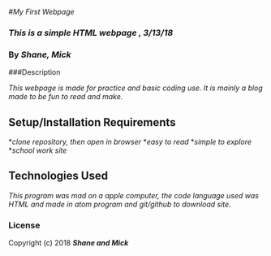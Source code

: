 #_My First Webpage_

### _This is a simple HTML webpage , 3/13/18_

### By _**Shane, Mick**_

###Description

_This webpage is made for practice and basic coding use. It is mainly a blog made to be fun to read and make._

## Setup/Installation Requirements

*_clone repository, then open in browser_
*_easy to read_
*_simple to explore_
*_school work site_

## Technologies Used

_This program was mad on a apple computer, the code language used was HTML and made in atom program and git/github to download site._

### License

Copyright (c) 2018 **_Shane and Mick_**
